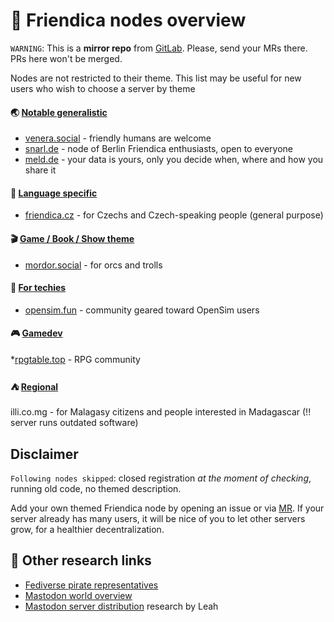 
# :jack_o_lantern: Friendica nodes overview

`WARNING`: This is a __mirror repo__ from [GitLab](https://gitlab.com/distributopia/friendica-world-overview). Please, send your MRs there. PRs here won't be merged.

Nodes are not restricted to their theme. This list may be useful for new users who wish to choose a server by theme

#### :earth_asia: [Notable generalistic](#notable-generalistic)
* [venera.social](https://venera.social) - friendly humans are welcome
* [snarl.de](https://snarl.de) - node of Berlin Friendica enthusiasts, open to everyone
* [meld.de](https://meld.de) - your data is yours, only you decide when, where and how you share it

#### :flags: [Language specific](#languages)
* [friendica.cz](https://friendica.cz) - for Czechs and Czech-speaking people (general purpose)

#### :clapper: [Game / Book / Show theme](#entertainment)
* [mordor.social](https://mordor.social) - for orcs and trolls

#### :penguin: [For techies](servers-for-techies)
* [opensim.fun](https://opensim.fun) - community geared toward OpenSim users

#### :video_game: [Gamedev](#gamedev)
*[rpgtable.top](https://rpgtable.top) - RPG community

#### :tent: [Regional](#regional)
illi.co.mg - for Malagasy citizens and people interested in Madagascar (!! server runs outdated software)

## Disclaimer
`Following nodes skipped`: closed registration *at the moment of checking*, running old code, no themed description.

Add your own themed Friendica node by opening an issue or via [MR](https://gitlab.com/distributopia/friendica-world-overview). If your server already has many users, it will be nice of you to let other servers grow, for a healthier decentralization.

## 🌟 Other research links
- [Fediverse pirate representatives](https://gitlab.com/distributopia/caramba)
- [Mastodon world overview](https://gitlab.com/distributopia/masto-world-overview)
- [Mastodon server distribution](https://chaos.social/@leah/99837391793032137) research by Leah
